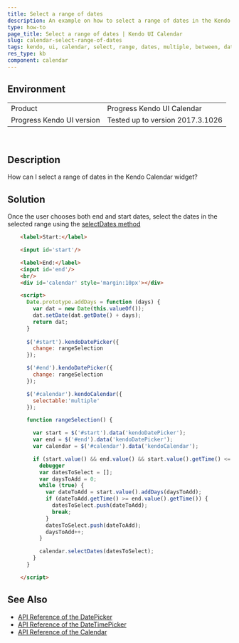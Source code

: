 ```yaml
---
title: Select a range of dates
description: An example on how to select a range of dates in the Kendo UI Calendar widget.
type: how-to
page_title: Select a range of dates | Kendo UI Calendar
slug: calendar-select-range-of-dates
tags: kendo, ui, calendar, select, range, dates, multiple, between, datepicker
res_type: kb
component: calendar
---
```


## Environment

<table>
 <tr>
  <td>Product</td>
  <td>Progress Kendo UI Calendar</td>
 </tr>
 <tr>
  <td>Progress Kendo UI version</td>
  <td>Tested up to version 2017.3.1026</td>
 </tr>
</table>
 

## Description

How can I select a range of dates in the Kendo Calendar widget?

## Solution

Once the user chooses both end and start dates, select the dates in the selected range using the [selectDates method](https://docs.telerik.com/kendo-ui/api/javascript/ui/calendar/methods/selectdates)

```html
    <label>Start:</label>

    <input id='start'/>

    <label>End:</label>
    <input id='end'/>
    <br/>
    <div id='calendar' style='margin:10px'></div>

    <script>
      Date.prototype.addDays = function (days) {
        var dat = new Date(this.valueOf());
        dat.setDate(dat.getDate() + days);
        return dat;
      }
      
      $('#start').kendoDatePicker({
        change: rangeSelection
      });

      $('#end').kendoDatePicker({
        change: rangeSelection
      });

      $('#calendar').kendoCalendar({
        selectable:'multiple'
      });

      function rangeSelection() {

        var start = $('#start').data('kendoDatePicker');
        var end = $('#end').data('kendoDatePicker');
        var calendar = $('#calendar').data('kendoCalendar');

        if (start.value() && end.value() && start.value().getTime() <= end.value().getTime()) {
          debugger
          var datesToSelect = [];
          var daysToAdd = 0;
          while (true) {
            var dateToAdd = start.value().addDays(daysToAdd);
            if (dateToAdd.getTime() >= end.value().getTime()) {
              datesToSelect.push(dateToAdd);
              break;
            }
            datesToSelect.push(dateToAdd);
            daysToAdd++;
          }

          calendar.selectDates(datesToSelect);
        }
      }

    </script>
```

## See Also

* [API Reference of the DatePicker](http://docs.telerik.com/kendo-ui/api/javascript/ui/datepicker)
* [API Reference of the DateTimePicker](http://docs.telerik.com/kendo-ui/api/javascript/ui/datetimepicker)
* [API Reference of the Calendar](http://docs.telerik.com/kendo-ui/api/javascript/ui/calendar)
